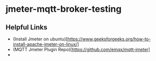 # jmeter-mqtt-broker-testing

## Helpful Links

- (Install Jmeter on ubuntu)[https://www.geeksforgeeks.org/how-to-install-apache-jmeter-on-linux/]
- (MQTT Jmeter Plugin Repo)[https://github.com/emqx/mqtt-jmeter]
- 